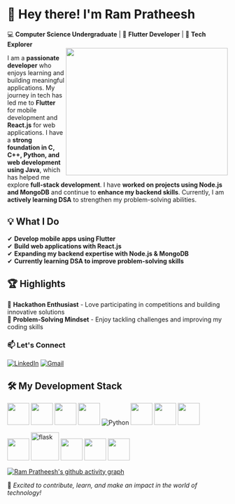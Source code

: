 # 👋 Hey there! I'm **Ram Pratheesh**  

💻 **Computer Science Undergraduate** | 🚀 **Flutter Developer** | 🎯 **Tech Explorer**  
<img align="right" width="370" height="290" src="https://i.pinimg.com/originals/47/f0/34/47f0342cec72b800463bf003eac1257e.gif">

I am a **passionate developer** who enjoys learning and building meaningful applications. My journey in tech has led me to **Flutter** for mobile development and **React.js** for web applications. I have a **strong foundation in C, C++, Python, and web development using Java**, which has helped me explore **full-stack development**. I have **worked on projects using Node.js and MongoDB** and continue to **enhance my backend skills**. Currently, I am **actively learning DSA** to strengthen my problem-solving abilities.  

## 💡 What I Do  
✔ **Develop mobile apps using Flutter**  
✔ **Build web applications with React.js**  
✔ **Expanding my backend expertise with Node.js & MongoDB**  
✔ **Currently learning DSA to improve problem-solving skills**  

## 🏆 Highlights  
🔹 **Hackathon Enthusiast** - Love participating in competitions and building innovative solutions  
🔹 **Problem-Solving Mindset** - Enjoy tackling challenges and improving my coding skills  

### 📫 Let's Connect  
[![LinkedIn](https://img.shields.io/badge/LinkedIn-0077B5?style=for-the-badge&logo=linkedin&logoColor=white)](https://www.linkedin.com/in/rampratheeshsk/)   [![Gmail](https://img.shields.io/badge/Gmail-D14836?style=for-the-badge&logo=gmail&logoColor=white)](mailto:skrampratheesh@gmail.com)  

## 🛠 My Development Stack  

<img height="50" width="50" src="https://img.icons8.com/color/48/flutter.png"/> <img height="50" width="50" src="https://img.icons8.com/color/48/000000/c-programming.png" /> <img height="50" width="50" src="https://img.icons8.com/color/48/000000/c-plus-plus-logo.png" /> <img height="50" width="50" src="https://img.icons8.com/color/48/000000/java-coffee-cup-logo.png" /> ![Python](https://img.shields.io/badge/python-3670A0?style=for-the-badge&logo=python&logoColor=ffdd54) <img height="50" width="50" src="https://img.icons8.com/color/48/000000/html-5.png" /> <img height="50" width="50" src="https://img.icons8.com/color/48/000000/css3.png" /> <img height="50" width="50" src="https://img.icons8.com/color/48/000000/javascript.png"/> 

<img height="50" width="50" src="https://img.icons8.com/color/48/000000/nodejs.png"/>  <img width="64" height="64" src="https://img.icons8.com/nolan/64/flask.png" alt="flask"/> <img height="50" width="50" src="https://img.icons8.com/color/48/000000/google-firebase-console.png"/> <img height="50" width="50" src="https://img.icons8.com/color/48/000000/mysql-logo.png"/> <img height="50" width="50" src="https://img.icons8.com/color/48/000000/mongodb.png"/>  





[![Ram Pratheesh's github activity graph](https://github-readme-activity-graph.vercel.app/graph?username=Ram-Pratheesh&bg_color=000000&color=ffffff&line=29bc5d&point=ffffff&area=true&hide_border=true)](https://github.com/ashutosh00710/github-readme-activity-graph)
 
  
🚀 *Excited to contribute, learn, and make an impact in the world of technology!*  
